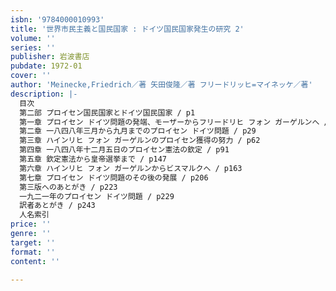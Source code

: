```yaml
---
isbn: '9784000010993'
title: '世界市民主義と国民国家 : ドイツ国民国家発生の研究 2'
volume: ''
series: ''
publisher: 岩波書店
pubdate: 1972-01
cover: ''
author: 'Meinecke,Friedrich／著 矢田俊隆／著 フリードリッヒ=マイネッケ／著'
description: |-
  目次 
  第二部 プロイセン国民国家とドイツ国民国家 / p1
  第一章 プロイセン ドイツ問題の発端、モーザーからフリードリヒ フォン ガーゲルンへ / p3
  第二章 一八四八年三月から九月までのプロイセン ドイツ問題 / p29
  第三章 ハインリヒ フォン ガーゲルンのプロイセン獲得の努力 / p62
  第四章 一八四八年十二月五日のプロイセン憲法の欽定 / p91
  第五章 欽定憲法から皇帝選挙まで / p147
  第六章 ハインリヒ フォン ガーゲルンからビスマルクへ / p163
  第七章 プロイセン ドイツ問題のその後の発展 / p206
  第三版へのあとがき / p223
  一九二一年のプロイセン ドイツ問題 / p229
  訳者あとがき / p243
  人名索引
price: ''
genre: ''
target: ''
format: ''
content: ''

---
```

